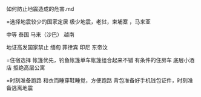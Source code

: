 
如何防止地震造成的危害.md

=选择地震较少的国家定居
极少地震，老挝，柬埔寨 ，马来亚

中等 泰国 马来（沙巴） 越南 


地证高发国家禁止  缅甸 菲律宾 印尼 东帝汶


=住宿选择
帐篷优先，钓鱼帐篷单车帐篷组合起来不错
有条件的住房车
底层小酒店
拒绝高层公寓

=时刻准备跑路
和衣而睡穿鞋睡觉，方便跑路
背包准备好手机钱包证件，时刻准备逃离地震



